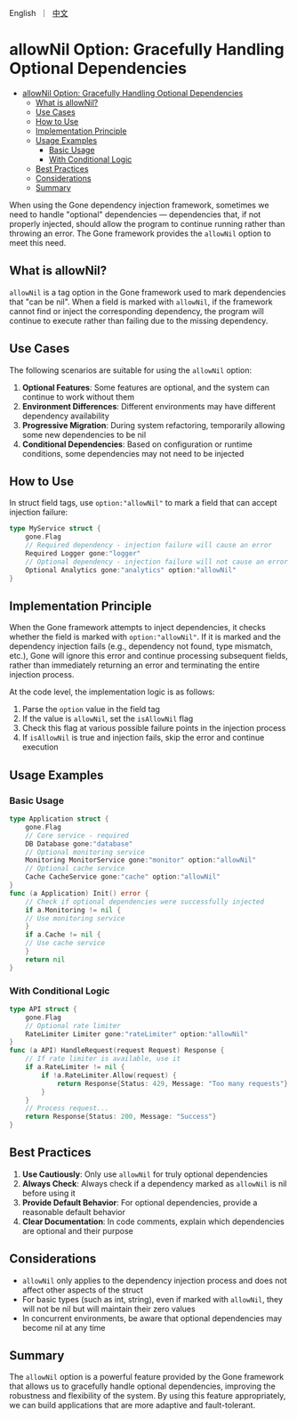 <p>
   English&nbsp ｜&nbsp <a href="allow_nil_CN.md">中文</a>
</p>

# allowNil Option: Gracefully Handling Optional Dependencies

- [allowNil Option: Gracefully Handling Optional Dependencies](#allownil-option-gracefully-handling-optional-dependencies)
  - [What is allowNil?](#what-is-allownil)
  - [Use Cases](#use-cases)
  - [How to Use](#how-to-use)
  - [Implementation Principle](#implementation-principle)
  - [Usage Examples](#usage-examples)
    - [Basic Usage](#basic-usage)
    - [With Conditional Logic](#with-conditional-logic)
  - [Best Practices](#best-practices)
  - [Considerations](#considerations)
  - [Summary](#summary)


When using the Gone dependency injection framework, sometimes we need to handle "optional" dependencies — dependencies that, if not properly injected, should allow the program to continue running rather than throwing an error. The Gone framework provides the `allowNil` option to meet this need.

## What is allowNil?

`allowNil` is a tag option in the Gone framework used to mark dependencies that "can be nil". When a field is marked with `allowNil`, if the framework cannot find or inject the corresponding dependency, the program will continue to execute rather than failing due to the missing dependency.

## Use Cases

The following scenarios are suitable for using the `allowNil` option:

1. **Optional Features**: Some features are optional, and the system can continue to work without them
2. **Environment Differences**: Different environments may have different dependency availability
3. **Progressive Migration**: During system refactoring, temporarily allowing some new dependencies to be nil
4. **Conditional Dependencies**: Based on configuration or runtime conditions, some dependencies may not need to be injected

## How to Use

In struct field tags, use `option:"allowNil"` to mark a field that can accept injection failure:
```go
type MyService struct {
    gone.Flag
    // Required dependency - injection failure will cause an error
    Required Logger gone:"logger"
    // Optional dependency - injection failure will not cause an error
    Optional Analytics gone:"analytics" option:"allowNil"
}
```

## Implementation Principle

When the Gone framework attempts to inject dependencies, it checks whether the field is marked with `option:"allowNil"`. If it is marked and the dependency injection fails (e.g., dependency not found, type mismatch, etc.), Gone will ignore this error and continue processing subsequent fields, rather than immediately returning an error and terminating the entire injection process.

At the code level, the implementation logic is as follows:

1. Parse the `option` value in the field tag
2. If the value is `allowNil`, set the `isAllowNil` flag
3. Check this flag at various possible failure points in the injection process
4. If `isAllowNil` is true and injection fails, skip the error and continue execution

## Usage Examples

### Basic Usage
```go
type Application struct {
    gone.Flag
    // Core service - required
    DB Database gone:"database"
    // Optional monitoring service
    Monitoring MonitorService gone:"monitor" option:"allowNil"
    // Optional cache service
    Cache CacheService gone:"cache" option:"allowNil"
}
func (a Application) Init() error {
    // Check if optional dependencies were successfully injected
    if a.Monitoring != nil {
    // Use monitoring service
    }
    if a.Cache != nil {
    // Use cache service
    }
    return nil
}
```

### With Conditional Logic
```go
type API struct {
    gone.Flag
    // Optional rate limiter
    RateLimiter Limiter gone:"rateLimiter" option:"allowNil"
}
func (a API) HandleRequest(request Request) Response {
    // If rate limiter is available, use it
    if a.RateLimiter != nil {
        if !a.RateLimiter.Allow(request) {
            return Response{Status: 429, Message: "Too many requests"}
        }
    }
    // Process request...
    return Response{Status: 200, Message: "Success"}
}
```

## Best Practices

1. **Use Cautiously**: Only use `allowNil` for truly optional dependencies
2. **Always Check**: Always check if a dependency marked as `allowNil` is nil before using it
3. **Provide Default Behavior**: For optional dependencies, provide a reasonable default behavior
4. **Clear Documentation**: In code comments, explain which dependencies are optional and their purpose

## Considerations

- `allowNil` only applies to the dependency injection process and does not affect other aspects of the struct
- For basic types (such as int, string), even if marked with `allowNil`, they will not be nil but will maintain their zero values
- In concurrent environments, be aware that optional dependencies may become nil at any time

## Summary

The `allowNil` option is a powerful feature provided by the Gone framework that allows us to gracefully handle optional dependencies, improving the robustness and flexibility of the system. By using this feature appropriately, we can build applications that are more adaptive and fault-tolerant.